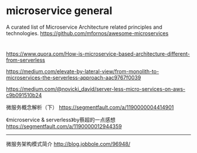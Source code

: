 

# microservice general

A curated list of Microservice Architecture related principles and technologies. https://github.com/mfornos/awesome-microservices

#

https://www.quora.com/How-is-microservice-based-architecture-different-from-serverless

https://medium.com/elevate-by-lateral-view/from-monolith-to-microservices-the-serverless-approach-aac9767f0039

https://medium.com/@novicki_david/server-less-micro-services-on-aws-c9b091510b24

微服务概念解析（下） https://segmentfault.com/a/1190000004414901

《microservice & serverless》by蔡超的一点感想 https://segmentfault.com/a/1190000012944359

-----

微服务架构模式简介 http://blog.jobbole.com/96948/
